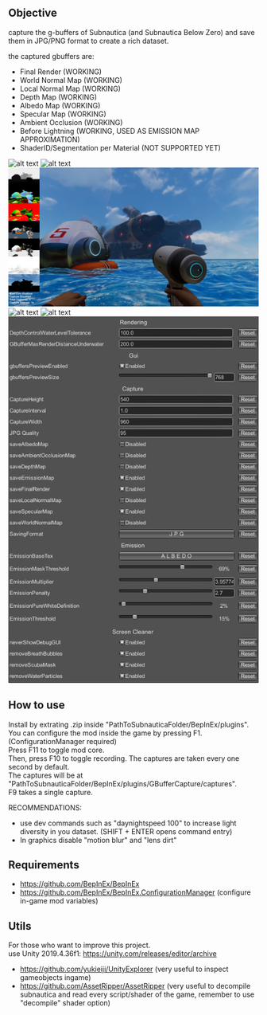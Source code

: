 ## Objective
capture the g-buffers of Subnautica (and Subnautica Below Zero) and save them in JPG/PNG format to create a rich dataset.  
  
the captured gbuffers are:  
- Final Render (WORKING)  
- World Normal Map (WORKING)  
- Local Normal Map (WORKING)  
- Depth Map (WORKING)  
- Albedo Map (WORKING)  
- Specular Map (WORKING)  
- Ambient Occlusion (WORKING)  
- Before Lightning (WORKING, USED AS EMISSION MAP APPROXIMATION)  
- ShaderID/Segmentation per Material (NOT SUPPORTED YET)  
  
![alt text](readme_images/image.png)
![alt text](readme_images/image-1.png)
![alt text](readme_images/image-2.png)
![alt text](readme_images/image-3.png)
![alt text](readme_images/image-4.png)
![alt text](readme_images/configs.png)
  
## How to use  
Install by extrating .zip inside "PathToSubnauticaFolder/BepInEx/plugins".  
You can configure the mod inside the game by pressing F1. (ConfigurationManager required)  
Press F11 to toggle mod core.  
Then, press F10 to toggle recording. 
The captures are taken every one second by default.  
The captures will be at "PathToSubnauticaFolder/BepInEx/plugins/GBufferCapture/captures".  
F9 takes a single capture.  
  
RECOMMENDATIONS:  
- use dev commands such as "daynightspeed 100" to increase light diversity in you dataset. (SHIFT + ENTER opens command entry)  
- In graphics disable "motion blur" and "lens dirt"
  
## Requirements
- https://github.com/BepInEx/BepInEx  
- https://github.com/BepInEx/BepInEx.ConfigurationManager (configure in-game mod variables)  

## Utils
For those who want to improve this project.  
use Unity 2019.4.36f1: https://unity.com/releases/editor/archive  

- https://github.com/yukieiji/UnityExplorer (very useful to inspect gameobjects ingame)  
- https://github.com/AssetRipper/AssetRipper (very useful to decompile subnautica and read every script/shader of the game, remember to use "decompile" shader option)  
